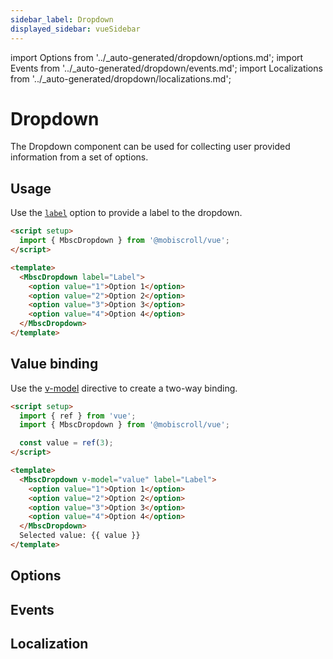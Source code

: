 ```yaml
---
sidebar_label: Dropdown
displayed_sidebar: vueSidebar
---
```


import Options from '../\_auto-generated/dropdown/options.md';
import Events from '../\_auto-generated/dropdown/events.md';
import Localizations from '../\_auto-generated/dropdown/localizations.md';

# Dropdown

The Dropdown component can be used for collecting user provided information from a set of options.

## Usage

Use the [`label`](#opt-label) option to provide a label to the dropdown.

```html
<script setup>
  import { MbscDropdown } from '@mobiscroll/vue';
</script>

<template>
  <MbscDropdown label="Label">
    <option value="1">Option 1</option>
    <option value="2">Option 2</option>
    <option value="3">Option 3</option>
    <option value="4">Option 4</option>
  </MbscDropdown>
</template>
```

## Value binding

Use the [v-model](https://vuejs.org/api/built-in-directives.html#v-model) directive to create a two-way binding.

```html
<script setup>
  import { ref } from 'vue';
  import { MbscDropdown } from '@mobiscroll/vue';

  const value = ref(3);
</script>

<template>
  <MbscDropdown v-model="value" label="Label">
    <option value="1">Option 1</option>
    <option value="2">Option 2</option>
    <option value="3">Option 3</option>
    <option value="4">Option 4</option>
  </MbscDropdown>
  Selected value: {{ value }}
</template>
```

<div className="option-list">

## Options

<Options />

## Events

<Events />

## Localization

<Localizations />

</div>
